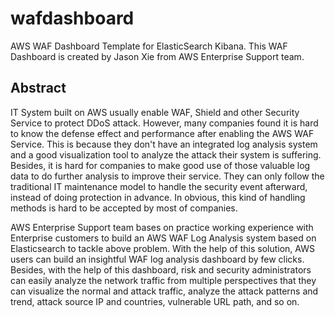 # wafdashboard
AWS WAF Dashboard Template for ElasticSearch Kibana.  This WAF Dashboard is created by Jason Xie from AWS Enterprise Support team.


## Abstract
IT System built on AWS usually enable WAF, Shield and other Security Service to protect DDoS attack.  However, many companies found it is hard to know the defense effect and performance after enabling the AWS WAF Service.  This is because they don't have an integrated log analysis system and a good visualization tool to analyze the attack their system is suffering.  Besides, it is hard for companies to make good use of those valuable log data to do further analysis to improve their service.  They can only follow the traditional IT maintenance model to handle the security event afterward, instead of doing protection in advance.  In obvious, this kind of handling methods is hard to be accepted by most of companies.

AWS Enterprise Support team bases on practice working experience with Enterprise customers to build an AWS WAF Log Analysis system based on Elasticsearch to tackle above problem.  With the help of this solution, AWS users can build an insightful WAF log analysis dashboard by few clicks.  Besides, with the help of this dashboard, risk and security administrators can easily analyze the network traffic from multiple perspectives that they can visualize the normal and attack traffic, analyze the attack patterns and trend, attack source IP and countries, vulnerable URL path, and so on.

